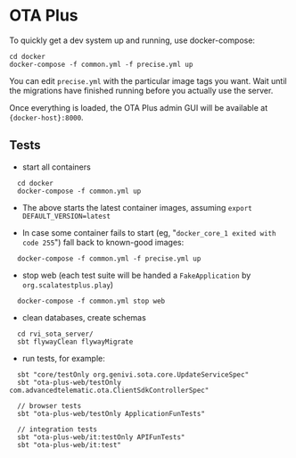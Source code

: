# OTA Plus

To quickly get a dev system up and running, use docker-compose:

```
cd docker
docker-compose -f common.yml -f precise.yml up
```

You can edit `precise.yml` with the particular image tags you want.
Wait until the migrations have finished running before you actually use the
server.

Once everything is loaded, the OTA Plus admin GUI will be available at
`{docker-host}:8000`.

## Tests

- start all containers
```
  cd docker
  docker-compose -f common.yml up
```

- The above starts the latest container images, assuming `export DEFAULT_VERSION=latest`

- In case some container fails to start (eg, "`docker_core_1 exited with code 255`") fall back to known-good images:
```
  docker-compose -f common.yml -f precise.yml up
```

- stop web (each test suite will be handed a `FakeApplication` by `org.scalatestplus.play`)
```
  docker-compose -f common.yml stop web
```

- clean databases, create schemas
```
  cd rvi_sota_server/
  sbt flywayClean flywayMigrate
```

- run tests, for example:
```
  sbt "core/testOnly org.genivi.sota.core.UpdateServiceSpec"
  sbt "ota-plus-web/testOnly com.advancedtelematic.ota.ClientSdkControllerSpec"

  // browser tests
  sbt "ota-plus-web/testOnly ApplicationFunTests"

  // integration tests
  sbt "ota-plus-web/it:testOnly APIFunTests"
  sbt "ota-plus-web/it:test"
```
